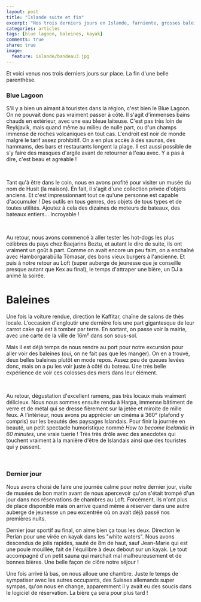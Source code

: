 ```yaml
---
layout: post
title: "Islande suite et fin"
excerpt: "Nos trois derniers jours en Islande, farniente, grosses baleines et kayak"
categories: articles
tags: [blue lagoon, baleines, kayak]
comments: true
share: true
image:
  feature: islande/bandeau3.jpg
---
```


Et voici venus nos trois derniers jours sur place. La fin d'une belle parenthèse.

### Blue Lagoon

S'il y a bien un aimant à touristes dans la région, c'est bien le Blue Lagoon. On ne pouvait donc pas vraiment passer à côté. Il s'agit d'immenses bains chauds en extérieur, avec une eau bleue laiteuse. C'est pas très loin de Reykjavik, mais quand même au milieu de nulle part, ou d'un champs immense de roches volcaniques en tout cas. L'endroit est noir de monde malgré le tarif assez prohibitif. On a en plus accès à des saunas, des hammams, des bars et restaurants longent la plage. Il est aussi possible de s'y faire des masques d'argile avant de retourner à l'eau avec. Y a pas à dire, c'est beau et agréable !

<figure class="half">
	<a href="{{site.url}}/images/islande/jour6-1-bluelagoon.jpg"><img src="{{site.url}}/images/islande/jour6-1-bluelagoon.jpg" alt=""></a>
	<a href="{{site.url}}/images/islande/jour6-2-bluelagoon.jpg"><img src="{{site.url}}/images/islande/jour6-2-bluelagoon.jpg" alt=""></a>
</figure>

Tant qu'à être dans le coin, nous en avons profité pour visiter un musée du nom de Husit (la maison). En fait, il s'agit d'une collection privée d'objets anciens. Et c'est impressionnant tout ce qu'une personne est capable d'accumuler ! Des outils en tous genres, des objets de tous types et de toutes utilités. Ajoutez à cela des dizaines de moteurs de bateaux, des bateaux entiers... Incroyable !

<figure class="half">
	<a href="{{site.url}}/images/islande/jour6-3-husit.jpg"><img src="{{site.url}}/images/islande/jour6-3-husit.jpg" alt=""></a>
	<a href="{{site.url}}/images/islande/jour6-4-husit.jpg"><img src="{{site.url}}/images/islande/jour6-4-husit.jpg" alt=""></a>
	<a href="{{site.url}}/images/islande/jour6-5-chevaux.jpg"><img src="{{site.url}}/images/islande/jour6-5-chevaux.jpg" alt=""></a>
	<a href="{{site.url}}/images/islande/jour6-6-maisons.jpg"><img src="{{site.url}}/images/islande/jour6-6-maisons.jpg" alt=""></a>
</figure>

Au retour, nous avons commencé à aller tester les hot-dogs les plus célèbres du pays chez Baejarins Beztu, et autant le dire de suite, ils ont vraiment un goût à  part. Comme on avait encore un peu faim, on a enchaîné avec Hamborgarabülla Tömasar, des bons vieux burgers à l'ancienne. Et puis à notre retour au Loft (super auberge de jeunesse que je conseille presque autant que Kex au final), le temps d'attraper une bière, un DJ a animé la soirée.


# Baleines

Une fois la voiture rendue, direction le Kaffitar, chaîne de salons de thés locale. L'occasion d'engloutir une dernière fois une part gigantesque de leur carrot cake qui est à tomber par terre. En sortant, on passe voir la mairie, avec une carte de la ville de 16m² dans son sous-sol.

Mais il est déjà temps de nous rendre au port pour notre excursion pour aller voir des baleines (oui, on ne fait pas que les manger). On en a trouvé, deux belles baleines plutôt en mode repos. Assez peu de queues levées donc, mais on a pu les voir juste à côté du bateau. Une très belle expérience de voir ces colosses des mers dans leur élément.

<figure class="half">
	<a href="{{site.url}}/images/islande/jour7-1-baleines.jpg"><img src="{{site.url}}/images/islande/jour7-1-baleines.jpg" alt=""></a>
	<a href="{{site.url}}/images/islande/jour7-2-baleines.jpg"><img src="{{site.url}}/images/islande/jour7-2-baleines.jpg" alt=""></a>
</figure>

Au retour, dégustation d'excellent ramens, pas très locaux mais vraiment délicieux. Nous nous sommes ensuite rendu à Harpa, immense bâtiment de verre et de métal qui se dresse fièrement sur la jetée et miroite de mille feux. A l'intérieur, nous avons pu apprécier un cinéma à 360° (plafond y compris) sur les beautés des paysages Islandais. Pour finir la journée en beauté, un petit spectacle humoristique nommé _How to become Icelandic in 60 minutes_, une vraie tuerie ! Très très drôle avec des anecdotes qui touchent vraiment à la manière d'être de Islandais ainsi que des touristes qui y passent.

<figure class="half">
	<a href="{{site.url}}/images/islande/jour7-3-harpa.jpg"><img src="{{site.url}}/images/islande/jour7-3-harpa.jpg" alt=""></a>
	<a href="{{site.url}}/images/islande/jour7-4-harpa.jpg"><img src="{{site.url}}/images/islande/jour7-4-harpa.jpg" alt=""></a>
	<a href="{{site.url}}/images/islande/jour7-5-islandic.jpg"><img src="{{site.url}}/images/islande/jour7-5-islandic.jpg" alt=""></a>
</figure>

### Dernier jour

Nous avons choisi de faire une journée calme pour notre dernier jour, visite de musées de bon matin avant de nous apercevoir qu'on s'était trompé d'un jour dans nos réservations de chambres au Loft. Forcément, ils n'ont plus de place disponible mais on arrive quand même à réserver dans une autre auberge de jeunesse un peu excentrée où on avait déjà passé nos premières nuits.

Dernier jour sportif au final, on aime bien ça tous les deux. Direction le Perlan pour une virée en kayak dans les "white waters". Nous avons descendus de jolis rapides, sauté de 8m de haut, sauf Jean-Marie qui est une poule mouillée, fait de l'équilibre à deux debout sur un kayak. Le tout accompagné d'un petit sauna qui marchait mal malheureusement et de bonnes bières. Une belle façon de clôre notre séjour !

Une fois arrivé là bas, on nous alloue une chambre. Juste le temps de sympatiser avec les autres occupants, des Suisses allemands super sympas, qu'on nous en change, apparemment il y avait eu des soucis dans le logiciel de réservation. La bière ça sera pour plus tard !
